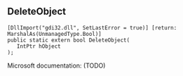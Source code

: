 ## DeleteObject

```
[DllImport("gdi32.dll", SetLastError = true)] [return: MarshalAs(UnmanagedType.Bool)]
public static extern bool DeleteObject(
   IntPtr hObject
);
```

Microsoft documentation: (TODO)
